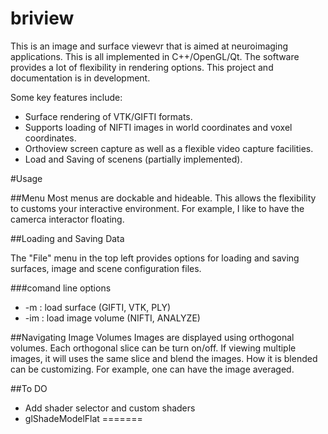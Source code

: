 briview
=======

This is an image and surface viewevr that is aimed at neuroimaging applications. This is all implemented in C++/OpenGL/Qt. The software provides a lot of flexibility in rendering options. This project and documentation is in development.

Some key features include:

- Surface rendering of VTK/GIFTI formats.
- Supports loading of NIFTI images in world coordinates and voxel coordinates.
- Orthoview screen capture as well as a flexible video capture facilities.
- Load and Saving of scenens (partially implemented).


#Usage

##Menu
Most menus are dockable and hideable. This allows the flexibility to customs your interactive environment. For example, I like to have the camerca interactor floating.

##Loading and Saving Data 

The "File" menu in the top left provides options for loading and saving surfaces, image and scene configuration files.

###comand line options
- -m <file> : load surface (GIFTI, VTK, PLY)
- -im <file> : load image volume (NIFTI, ANALYZE) 

##Navigating Image Volumes
Images are displayed using orthogonal volumes. Each orthogonal slice can be turn on/off. If viewing multiple images, it will uses the same slice and blend the images. How it is blended can be customizing. For example, one can have the image averaged.  
 
##To DO 
 
* Add shader selector and custom shaders
* glShadeModelFlat
=======
